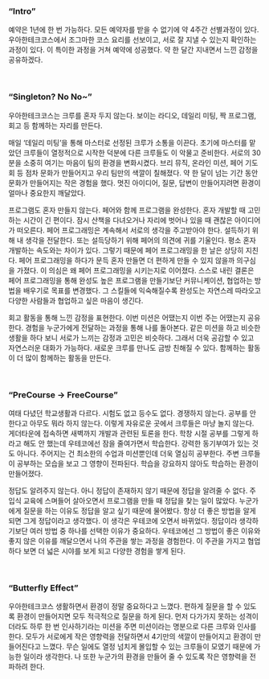 ### “Intro”

예약은 1년에 한 번 가능하다. 모든 예약자를 받을 수 없기에 약 4주간 선별과정이 있다. 우아한테크코스에서 조그마한 코스 요리를 선보이고, 서로 잘 지낼 수 있는지 확인하는 과정이 있다. 이 특이한 과정을 거쳐 예약에 성공했다. 약 한 달간 지내면서 느낀 감정을 공유하겠다.

<br>

### “Singleton? No No~”

우아한테크코스는 크루를 혼자 두지 않는다. 보이는 라디오, 데일리 미팅, 짝 프로그램, 회고 등 함께하는 자리를 만든다.

매일 ‘데일리 미팅’을 통해 마스터로 선정된 크루가 소통을 이끈다. 초기에 마스터를 맡았던 크루들이 열정적으로 시작한 덕분에 다른 크루들도 이 악물고 준비한다. 서로의 30분을 소중히 여기는 마음이 팀의 환경을 변화시켰다. 브리 뮤직, 온라인 미션, 페어 기도회 등 점차 문화가 만들어지고 우리 팀만의 색깔이 칠해졌다. 약 한 달이 넘는 기간 동안 문화가 만들어지는 작은 경험을 했다. 멋진 아이디어, 질문, 답변이 만들어지려면 환경이 얼마나 중요한지 깨달았다.

프로그램도 혼자 만들지 않는다. 페어와 함께 프로그램을 완성한다. 혼자 개발할 때 고민하는 시간이 긴 편이다. 잠시 산책을 다녀오거나 자리에 벗어나 있을 때 괜찮은 아이디어가 떠오른다. 페어 프로그래밍은 계속해서 서로의 생각을 주고받아야 한다. 설득하기 위해 내 생각을 전달한다. 또는 설득당하기 위해 페어의 의견에 귀를 기울인다. 평소 혼자 개발하는 속도와는 차이가 있다. 그렇기 때문에 페어 프로그래밍을 한 날은 상당히 지친다. 페어 프로그래밍을 하다가 문득 혼자 만들면 더 편하게 만들 수 있지 않을까 의구심을 가졌다. 이 의심은 왜 페어 프로그래밍을 시키는지로 이어졌다. 스스로 내린 결론은 페어 프로그래밍을 통해 완성도 높은 프로그램을 만들기보단 커뮤니케이션, 협업하는 방법을 배우기로 목표를 변경했다. 그 스킬들에 익숙해질수록 완성도는 자연스레 따라오고 다양한 사람들과 협업하고 싶은 마음이 생긴다.

회고 활동을 통해 느낀 감정을 표현한다. 이번 미션은 어땠는지 이번 주는 어땠는지 공유한다. 경험을 누군가에게 전달하는 과정을 통해 나를 돌아본다. 같은 미션을 하고 비슷한 생활을 하다 보니 서로가 느끼는 감정과 고민은 비슷하다. 그래서 더욱 공감할 수 있고 자연스러운 대화가 가능하다. 새로운 크루를 만나도 금방 친해질 수 있다. 함께하는 활동이 더 많이 함께하는 활동을 만든다.

<br>

### “PreCourse → FreeCourse”

여태 다녔던 학교생활과 다르다. 시험도 없고 등수도 없다. 경쟁하지 않는다. 공부를 안 한다고 아무도 뭐라 하지 않는다. 이렇게 자유로운 곳에서 크루들은 마냥 놀지 않는다. 게더타운에 접속하면 새벽까지 개발과 관련된 토론을 한다. 학창 시절 공부를 그렇게 하라고 해도 안 했는데 우테코에선 잠을 줄여가면서 학습한다. 강력한 동기부여가 있는 것도 아니다. 주어지는 건 최소한의 수업과 미션뿐인데 더욱 열심히 공부한다. 주변 크루들이 공부하는 모습을 보고 그 영향이 전파된다. 학습을 강요하지 않아도 학습하는 환경이 만들어졌다.

정답도 알려주지 않는다. 아니 정답이 존재하지 않기 때문에 정답을 알려줄 수 없다. 주입식 교육에 스며들어 살아오면서 프로그램을 만들 때 정답을 찾는 일이 많았다. 누군가에게 질문을 하는 이유도 정답을 알고 싶기 때문에 물어봤다. 항상 더 좋은 방법을 알게 되면 그게 정답이라고 생각했다. 이 생각은 우테코에 오면서 바뀌었다. 정답이라 생각하기보단 여러 방법 중 하나를 선택한 이유가 중요하다. 우테코에선 그 방법이 좋은 이유와 좋지 않은 이유를 깨달으면서 나의 주관을 쌓는 과정을 경험한다. 이 주관을 가지고 협업하다 보면 더 넓은 시야를 보게 되고 다양한 경험을 쌓게 된다.

<br>


### “Butterfly Effect”

우아한테크코스 생활하면서 환경이 정말 중요하다고 느꼈다. 편하게 질문을 할 수 있도록 환경이 만들어지면 모두 적극적으로 질문을 하게 된다. 먼저 다가가지 못하는 성격이더라도 하루 한 번 인사하기라는 미션을 주면 미션이라는 명분으로 다른 크루와 인사를 한다. 모두가 서로에게 작은 영향력을 전달하면서 4기만의 색깔이 만들어지고 환경이 만들어진다고 느꼈다. 무슨 일에도 열정 넘치게 몰입할 수 있는 크루들이 모였기 때문에 가능한 일이라 생각한다. 나 또한 누군가의 환경을 만들어 줄 수 있도록 작은 영향력을 전파하려 한다.
